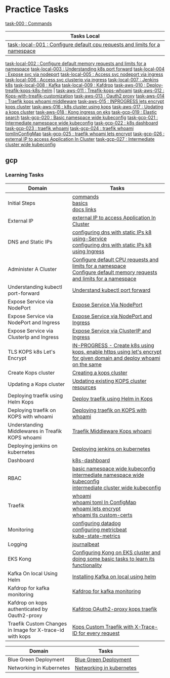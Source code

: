 # Practice Tasks

[task-000       :    Commands](practice-tasks/task-000-commands/commands.md)


Tasks Local |
---    | 
[task-local-001 :    Configure default cpu requests and limits for a namespace](practice-tasks/task-local-001-configure-default-CPU-requests-and-limits-for-a-namespace) |
[task-local-002 :    Configure default memory requests and limits for a namespace](practice-tasks/task-local-002-configure-default-memory-requests-and-limits-for-a-namespace)
[task-local-003 :    Understanding k8s port forward](practice-tasks/task-local-003-understanding-k8s-port-forward)
[task-local-004 :    Expose svc via nodeport](practice-tasks/task-local-004-expose-svc-via-nodeport)
[task-local-005 :    Access svc nodeport via ingress](practice-tasks/task-local-005-access-svc-nodeport-via-ingress)
[task-local-006 :    Access svc clusterip via ingress](practice-tasks/task-local-006-access-svc-clusterip-via-ingress)
[task-local-007 :    Jenkins k8s](practice-tasks/task-local-007-jenkins-k8s)
[task-local-008 :    Kafka](practice-tasks/task-local-008-kafka)
[task-local-009 :    Kafdrop](practice-tasks/task-local-009-kafdrop)
[task-aws-010   :    Deploy-treafik-kops-k8s-helm](practice-tasks/task-aws-010-deploy-treafik-kops-k8s-helm) |
[task-aws-011   :    Treafik-kops-whoami](practice-tasks/task-aws-011-treafik-kops-whoami)
[task-aws-012   :    Kops-with-treafik-customization](practice-tasks/task-aws-012-kops-with-treafik-customization)
[task-aws-013   :    Oauth2 proxy](practice-tasks/task-aws-013-oauth2-proxy)
[task-aws-014   :    Traefik kops whoami middleware](practice-tasks/task-aws-014-traefik-kops-whoami-middleware)
[task-aws-015   :    INPROGRESS lets encrypt kops cluster](practice-tasks/task-aws-015-lets-encrypt-kops-cluster)
[task-aws-016   :    k8s cluster using kops](practice-tasks/task-aws-016-k8s-cluster-using-kops)
[task-aws-017   :    Updating a kops cluster](practice-tasks/task-aws-017-updating-a-kops-cluster)
[task-aws-018   :    Kong ingress on eks](practice-tasks/task-aws-018-kong-ingress-on-eks)
[task-gcp-019   :    Elastic search](practice-tasks/task-gcp-019-elastic-search)
[task-gcp-020   :    Basic namespace wide kubeconfig](practice-tasks/task-gcp-020-basic-namespace-wide-kubeconfig)
[task-gcp-021   :    Intermediate namespace wide kubeconfig](practice-tasks/task-gcp-021-intermediate-namespace-wide-kubeconfig)
[task-gcp-022   :    k8s dashboard](practice-tasks/task-gcp-022-k8s-dashboard)
[task-gcp-023   :    traefik whoami](practice-tasks/task-gcp-023-traefik-whoami)
[task-gcp-024   :    traefik whoami tomlInConfigMap](practice-tasks/task-gcp-024-traefik-whoami-tomlInConfigMap)
[task-gcp-025   :    traefik whoami lets encrypt](practice-tasks/task-gcp-025-traefik-whoami-lets-encrypt)
[task-gcp-026   :    external IP to access Application In Cluster](practice-tasks/task-gcp-026-external-IP-to-access-Application-In-Cluster)
[task-gcp-027   :    Intermediate cluster wide kubeconfig](practice-tasks/task-gcp-027-intermediate-cluster-wide-kubeconfig)



## gcp

### Learning Tasks



Domain | Tasks | 
---    | --- | 
Initial Steps | [commands](task-000-commands/commands.md) <br> [basics](task-000-commands/basics.md) <br> [docs links](task-000-commands/doclinks.md) |
External IP | [external IP to access Application In Cluster](gcp/task-008-external-IP-to-access-Application-In-Cluster) |
DNS and Static IPs | [configuring dns with static IPs k8 using-Service](gcp/task-009-configuring-dns-with-static-IPs-k8-using-Service) <br> [configuring dns with static IPs k8 using Ingress](gcp/task-010-configuring-dns-with-static-IPs-k8-using-Ingress) |
Administer A Cluster | [Configure default CPU requests and limits for a namespace](local-mac/task-001-configure-default-CPU-requests-and-limits-for-a-namespace) <br>  [Configure default memory requests and limits for a namespace](./local-mac/task-002-configure-default-memory-requests-and-limits-for-a-namespace) | 
Understanding kubectl port-forward | [Understand kubectl port forward](local-mac/task-003-understanding-k8s-port-forward)
Expose Service via NodePort | [Expose Service Via NodePort](local-mac/task-004-expose-svc-via-nodeport)
Expose Service via NodePort and Ingress | [Expose Service via NodePort and Ingress](local-mac/task-005-access-svc-nodeport-via-ingress)
Expose Service via ClusterIp and Ingress | [Expose Service via ClusterIP and Ingress](local-mac/task-006-access-svc-clusterip-via-ingress)
TLS KOPS k8s Let's Encrypt | [IN-PROGRESS - Create k8s using kops, enable https using let's encrypt for given domain and deploy whoami on the same](aws/task-019-lets-encrypt-kops-cluster) | 
Create Kops cluster | [Creating a kops cluster](aws/task-028-k8s-cluster-using-kops)
Updating a Kops cluster | [Updating existing KOPS cluster resources](aws/task-029-updating-a-kops-cluster)
Deploying traefik using Helm Kops | [Deploy traefik using Helm in Kops](aws/task-001-deploy-treafik-kops-k8s-helm)
Deploying traefik on KOPS with whoami | [Deploying traefik on KOPS with whoami](aws/task-002-treafik-kops-whoami)
Understanding Middlewares in Treafik KOPS whoami | [Traefik Middleware Kops whoami](aws/task-003-traefik-kops-whoami-middleware)
Deploying jenkins on kubernetes | [Deploying jenkins on kubernetes](local-mac/task-007-jenkins-k8s)
Dashboard | [k8s-dashboard](gcp/task-001-k8s-dashboard/)|
RBAC |  [basic namespace wide kubeconfig](gcp/task-002-basic-namespace-wide-kubeconfig) <br> [intermediate namespace wide kubeconfig](gcp/task-003-intermediate-namespace-wide-kubeconfig)  <br>  [intermediate cluster wide kubeconfig](gcp/task-004-intermediate-cluster-wide-kubeconfig) |
Traefik | [whoami](gcp/task-005-traefik-whoami) <br>  [whoami toml In ConfigMap](gcp/task-006-traefik-whoami-tomlInConfigMap) <br> [whoami lets encrypt](gcp/task-007-traefik-whoami-lets-encrypt) <br> [whoami tls custom-certs](gcp/task-013-traefik-whoami-tls-custom-certs)| 
Monitoring | [configuring datadog](gcp/task-011-configuring-datadog) <br> [configuring metricbeat](gcp/task-014-metricbeat) <br> [kube-state-metrics](gcp/task-015-kube-state-metrics) | 
Logging | [journalbeat](gcp/task-016-journalbeat)  |
EKS Kong | [Configuring Kong on EKS cluster and doing some basic tasks to learn its functionality](aws/task-030-kong-ingress-on-eks) |
Kafka On local Using Helm | [Installing Kafka on local using helm](local-mac/task-008-kafka)
Kafdrop for kafka monitoring | [Kafdrop for kafka monitoring](local-mac/task-009-kafdrop)
Kafdrop on kops authenticated by Oauth2-proxy | [Kafdrop OAuth2-proxy kops traefik](aws/task-004-oauth2-proxy)
Traefik Custom Changes in Image for X-trace-id with kops | [Kops Custom Traefik with X-Trace-ID for every request](aws/task-005-kops-with-treafik-customization)

Domain | Tasks | 
---    | --- | 
Blue Green Deployment | [Blue Green Deployment](concepts/task-001-blue-green-deployment) |
Networking in Kubernetes | [Networking in kubernetes](concepts/task-002-networking)




